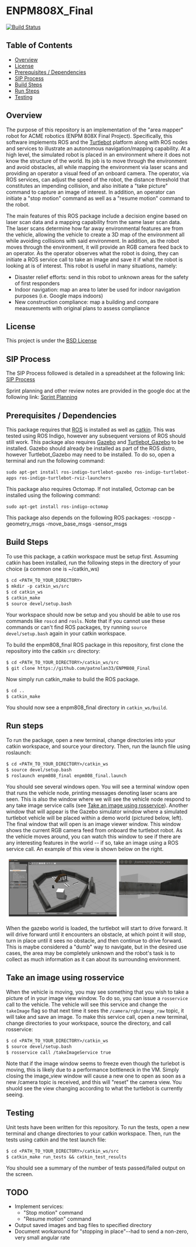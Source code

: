 # ENPM808X_Final
[![Build Status](https://travis-ci.org/patnolan33/ENPM808_Final.svg?branch=master)](https://travis-ci.org/patnolan33/ENPM808_Final)

## Table of Contents
- [Overview](#overview)
- [License](#license)
- [Prerequisites / Dependencies](#prerequisites-dependencies)
- [SIP Process](#sip_process)
- [Build Steps](#build-steps)
- [Run Steps](#run-steps)
- [Testing](#testing)

## <a name="overview"></a> Overview
The purpose of this repository is an implementation of the "area mapper" robot for ACME robotics (ENPM 808X Final Project). Specifically, this software implements ROS and the [Turtlebot](https://wiki.ros.org/Robots/TurtleBot) platform along with ROS nodes and services to illustrate an autonomous navigation/mapping capability. At a high level, the simulated robot is placed in an environment where it does not know the structure of the world. Its job is to move through the environment and avoid obstacles, all while mapping the environment via laser scans and providing an operator a visual feed of an onboard camera. The operator, via ROS services, can adjust the speed of the robot, the distance threshold that constitutes an impending collision, and also initiate a "take picture" command to capture an image of interest. In addition, an operator can initiate a "stop motion" command as well as a "resume motion" command to the robot. 

The main features of this ROS package include a decision engine based on laser scan data and a mapping capability from the same laser scan data. The laser scans determine how far away environmental features are from the vehicle, allowing the vehicle to create a 3D map of the environment all while avoiding collisions with said environment. In addition, as the robot moves through the environment, it will provide an RGB camera feed back to an operator. As the operator observes what the robot is doing, they can initiate a ROS service call to take an image and save it if what the robot is looking at is of interest. This robot is useful in many situations, namely:
- Disaster relief efforts: send in this robot to unknown areas for the safety of first responders
- Indoor navigation: map an area to later be used for indoor navigation purposes (i.e. Google maps indoors)
- New construction compliance: map a building and compare measurements with original plans to assess compliance

## <a name="license"></a> License
This project is under the [BSD License](./LICENSE)

## <a name="sip_process"></a> SIP Process
The SIP Process followed is detailed in a spreadsheet at the following link:
[SIP Process](https://docs.google.com/spreadsheets/d/1oXFDLQsNwkKpbx6czQWAZedOgvgVFRhxESJdv_tiWR0/edit?usp=sharing)

Sprint planning and other review notes are provided in the google doc at the following link:
[Sprint Planning](https://docs.google.com/document/d/1SpJCYgMqnaWGYB6uBX_Ns0fMZDnbV28vtPiZLobzIR4/edit?usp=sharing)

## <a name="prerequisites-dependencies"></a> Prerequisites / Dependencies
This package requires that [ROS](http://wiki.ros.org/indigo/Installation) is installed as well as [catkin](http://wiki.ros.org/catkin?distro=indigo#Installing_catkin). This was tested using ROS Indigo, however any subsequent versions of ROS should still work. This package also requires [Gazebo](http://gazebosim.org/) and [Turtlebot_Gazebo](http://wiki.ros.org/turtlebot_gazebo) to be installed. Gazebo should already be installed as part of the ROS distro, however Turtlebot_Gazebo may need to be installed. To do so, open a terminal and run the following command:
```
sudo apt-get install ros-indigo-turtlebot-gazebo ros-indigo-turtlebot-apps ros-indigo-turtlebot-rviz-launchers
```
This package also requires Octomap. If not installed, Octomap can be installed using the following command:
```
sudo apt-get install ros-indigo-octomap
```

This package also depends on the following ROS packages:
-roscpp
-geometry_msgs
-move_base_msgs
-sensor_msgs

## <a name="build-steps"></a> Build Steps
To use this package, a catkin workspace must be setup first. Assuming catkin has been installed, run the following steps in the directory of your choice (a common one is ~/catkin_ws)
```
$ cd <PATH_TO_YOUR_DIRECTORY>
$ mkdir -p catkin_ws/src
$ cd catkin_ws
$ catkin_make
$ source devel/setup.bash
```
Your workspace should now be setup and you should be able to use ros commands like `roscd` and `rosls`. Note that if you cannot use these commands or can't find ROS packages, try running `source devel/setup.bash` again in your catkin workspace.

To build the enpm808_final ROS package in this repository, first clone the repository into the catkin `src` directory:
```
$ cd <PATH_TO_YOUR_DIRECTORY>/catkin_ws/src
$ git clone https://github.com/patnolan33/ENPM808_Final
```
Now simply run catkin_make to build the ROS package.
```
$ cd ..
$ catkin_make
```
You should now see a enpm808_final directory in `catkin_ws/build`. 

## <a name="run-steps"></a> Run steps
To run the package, open a new terminal, change directories into your catkin workspace, and source your directory. Then, run the launch file using roslaunch:
```
$ cd <PATH_TO_YOUR_DIRECTORY>/catkin_ws
$ source devel/setup.bash
$ roslaunch enpm808_final enpm808_final.launch
```
You should see several windows open. You will see a terminal window open that runs the vehicle node, printing messages denoting laser scans are seen. This is also the window where we will see the vehicle node respond to any take image service calls (see [Take an image using rosservice](#take_image_service)). Another window that will appear is the Gazebo simulator window where a simulated turtlebot vehicle will be placed within a demo world (pictured below, left). The final window that will open is an image viewer window. This window shows the current RGB camera feed from onboard the turtlebot robot. As the vehicle moves around, you can watch this window to see if there are any interesting features in the world -- if so, take an image using a ROS service call. An example of this view is shown below on the right. 

![gazebo example](./results/gazeboExample.png?raw=true "Gazebo Example")

When the gazebo world is loaded, the turtlebot will start to drive forward. It will drive forward until it encounters an obstacle, at which point it will stop, turn in place until it sees no obstacle, and then continue to drive forward. This is maybe considered a "dumb" way to navigate, but in the desired use cases, the area may be completely unknown and the robot's task is to collect as much information as it can about its surrounding environment. 

## <a name="take_image_service"></a> Take an image using rosservice
When the vehicle is moving, you may see something that you wish to take a picture of in your image view window. To do so, you can issue a `rosservice` call to the vehicle. The vehicle will see this service and change the `takeImage` flag so that next time it sees the `/camera/rgb/image_raw` topic, it will take and save an image. To make this service call, open a new terminal, change directories to your workspace, source the directory, and call rosservice: 
```
$ cd <PATH_TO_YOUR_DIRECTORY>/catkin_ws
$ source devel/setup.bash
$ rosservice call /takeImageService true
```
Note that if the image window seems to freeze even though the turlebot is moving, this is likely due to a performance bottleneck in the VM. Simply closing the image_view window will cause a new one to open as soon as a new /camera topic is received, and this will "reset" the camera view. You shuold see the view changing according to what the turtlebot is currently seeing.

## <a name="testing"></a> Testing
Unit tests have been written for this repository. To run the tests, open a new terminal and change directories to your catkin workspace. Then, run the tests using catkin and the test launch file:
```
$ cd <PATH_TO_YOUR_DIRECTORY>/catkin_ws/src
$ catkin_make run_tests && catkin_test_results
```
You should see a summary of the number of tests passed/failed output on the screen. 

## <a name="todo"></a> TODO
- Implement services:
  - "Stop motion" command
  - "Resume motion" command
- Output saved images and bag files to specified directory
- Document workaround for "stopping in place"--had to send a non-zero, very small angular rate